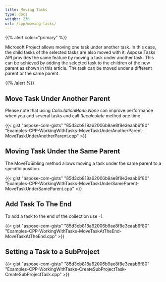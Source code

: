 ```yaml
---
title: Moving Tasks
type: docs
weight: 230
url: /cpp/moving-tasks/
---
```


{{% alert color="primary" %}} 

Microsoft Project allows moving one task under another task. In this case, the child tasks of the selected tasks are also moved with it. Aspose.Tasks API provides the same feature by moving a task under another task. This can be achieved by adding the selected task to the children of the new parent as shown in this article. The task can be moved under a different parent or the same parent.

{{% /alert %}} 
## **Move Task Under Another Parent**
Please note that using *CalculationMode.None* can improve performance when you add several tasks and call *Recalculate* method one time.

{{< gist "aspose-com-gists" "85d3cb818a62006b9ae8f8e3eaab6f80" "Examples-CPP-WorkingWithTasks-MoveTaskUnderAnotherParent-MoveTaskUnderAnotherParent.cpp" >}}
## **Moving Task Under the Same Parent**
The MoveToSibling method allows moving a task under the same parent to a specific position.

{{< gist "aspose-com-gists" "85d3cb818a62006b9ae8f8e3eaab6f80" "Examples-CPP-WorkingWithTasks-MoveTaskUnderSameParent-MoveTaskUnderSameParent.cpp" >}}
## **Add Task To The End**
To add a task to the end of the collection use -1.

{{< gist "aspose-com-gists" "85d3cb818a62006b9ae8f8e3eaab6f80" "Examples-CPP-WorkingWithTasks-MoveTaskAtTheEnd-MoveTaskAtTheEnd.cpp" >}}
## **Setting a Task to a SubProject**
{{< gist "aspose-com-gists" "85d3cb818a62006b9ae8f8e3eaab6f80" "Examples-CPP-WorkingWithTasks-CreateSubProjectTask-CreateSubProjectTask.cpp" >}}
